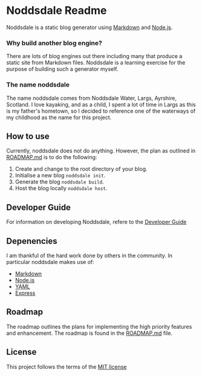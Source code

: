 # Noddsdale Readme
Noddsdale is a static blog generator using [Markdown](https://daringfireball.net/projects/markdown/) and [Node.js](https://nodejs.org).

### Why build another blog engine?
There are lots of blog engines out there including many that produce a static site from Markdown files.  Noddsdale is a learning exercise for the purpose of building such a generator myself.

### The name noddsdale
The name noddsdale comes from Noddsdale Water, Largs, Ayrshire, Scotland.  I love kayaking, and as a child, I spent a lot of time in Largs as this is my father's hometown, so I decided to reference one of the waterways of my childhood as the name for this project.

## How to use
Currently, noddsdale does not do anything. However, the plan as outlined in [ROADMAP.md](./ROADMAP.md) is to do the following:

1. Create and change to the root directory of your blog.
2. Initialise a new blog `noddsdale init`.
3. Generate the blog `noddsdale build`.
4. Host the blog locally `noddsdale host`.

## Developer Guide
For information on developing Noddsdale, refere to the [Developer Guide](./docs/developer-guide/README.md)

## Depenencies
I am thankful of the hard work done by others in the community.  In particular noddsdale makes use of:
* [Markdown](https://daringfireball.net/projects/markdown/) 
* [Node.js](https://nodejs.org)
* [YAML](http://yaml.org)
* [Express](http://expressjs.com)

## Roadmap
The roadmap outlines the plans for implementing the high priority features and enhancement.  The roadmap is found in the [ROADMAP.md](./ROADMAP.md) file.

## License
This project follows the terms of the [MIT license](./LICENSE)